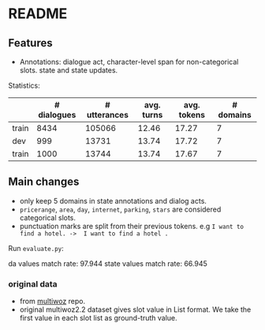 # README

## Features

- Annotations: dialogue act, character-level span for non-categorical slots. state and state updates.   

Statistics: 

|       | \# dialogues | \# utterances | avg. turns | avg. tokens | \# domains |
| ----- | ------------ | ------------- | ---------- | ----------- | ---------- |
| train | 8434         | 105066         | 12.46     | 17.27      | 7          |
| dev | 999         | 13731         | 13.74      | 17.72       | 7          |
| train | 1000         | 13744         | 13.74       | 17.67       | 7          |


## Main changes

- only keep 5 domains in state annotations and dialog acts. 
- `pricerange`, `area`, `day`, `internet`, `parking`, `stars` are considered categorical slots.
- punctuation marks are split from their previous tokens. e.g `I want to find a hotel. -> 
  I want to find a hotel .`

Run `evaluate.py`:

da values match rate:    97.944
state values match rate: 66.945

### original data

- from [multiwoz](https://github.com/budzianowski/multiwoz) repo.
- original multiwoz2.2 dataset gives slot value in List format. We take the first value 
in each slot list as ground-truth value.


